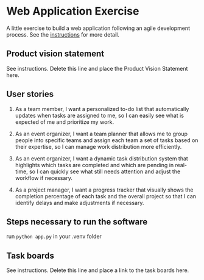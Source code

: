 # Web Application Exercise

A little exercise to build a web application following an agile development process. See the [instructions](instructions.md) for more detail.

## Product vision statement

See instructions. Delete this line and place the Product Vision Statement here.

## User stories
1. As a team member, I want a personalized to-do list that automatically updates when tasks are assigned to me, so I can easily see what is expected of me and prioritize my work.

2. As an event organizer, I want a team planner that allows me to group people into specific teams and assign each team a set of tasks based on their expertise, so I can manage work distribution more efficiently.

3. As an event organizer, I want a dynamic task distribution system that highlights which tasks are completed and which are pending in real-time, so I can quickly see what still needs attention and adjust the workflow if necessary.

4. As a project manager, I want a progress tracker that visually shows the completion percentage of each task and the overall project so that I can identify delays and make adjustments if necessary.


## Steps necessary to run the software

run `python app.py` in your .venv folder

## Task boards

See instructions. Delete this line and place a link to the task boards here.
